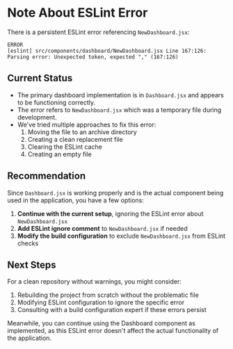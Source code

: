 # Note About ESLint Error

There is a persistent ESLint error referencing `NewDashboard.jsx`:

```
ERROR
[eslint] src/components/dashboard/NewDashboard.jsx Line 167:126: Parsing error: Unexpected token, expected "," (167:126)
```

## Current Status

- The primary dashboard implementation is in `Dashboard.jsx` and appears to be functioning correctly.
- The error refers to `NewDashboard.jsx` which was a temporary file during development.
- We've tried multiple approaches to fix this error:
  1. Moving the file to an archive directory
  2. Creating a clean replacement file
  3. Clearing the ESLint cache
  4. Creating an empty file

## Recommendation

Since `Dashboard.jsx` is working properly and is the actual component being used in the application, you have a few options:

1. **Continue with the current setup**, ignoring the ESLint error about `NewDashboard.jsx`
2. **Add ESLint ignore comment** to `NewDashboard.jsx` if needed
3. **Modify the build configuration** to exclude `NewDashboard.jsx` from ESLint checks

## Next Steps

For a clean repository without warnings, you might consider:

1. Rebuilding the project from scratch without the problematic file
2. Modifying ESLint configuration to ignore the specific error
3. Consulting with a build configuration expert if these errors persist

Meanwhile, you can continue using the Dashboard component as implemented, as this ESLint error doesn't affect the actual functionality of the application.
